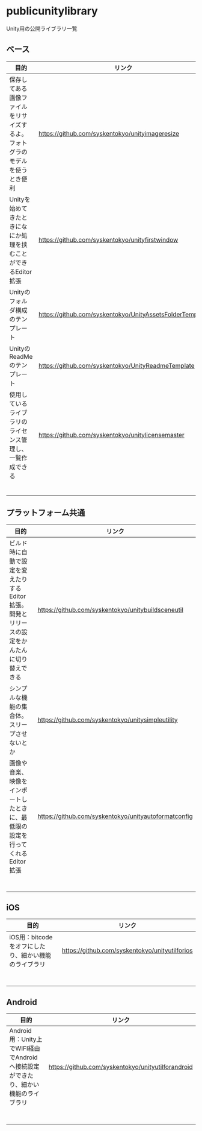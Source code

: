 # publicunitylibrary
Unity用の公開ライブラリ一覧


## ベース
| 目的 | リンク |
----|---- 
| 保存してある画像ファイルをリサイズするよ。フォトグラのモデルを使うとき便利 | https://github.com/syskentokyo/unityimageresize |
| Unityを始めてきたときになにか処理を挟むことができるEditor拡張 | https://github.com/syskentokyo/unityfirstwindow |
| Unityのフォルダ構成のテンプレート | https://github.com/syskentokyo/UnityAssetsFolderTemplate |
| UnityのReadMeのテンプレート | https://github.com/syskentokyo/UnityReadmeTemplate |
| 使用しているライブラリのライセンス管理し、一覧作成できる | https://github.com/syskentokyo/unitylicensemaster |
|  |  |
|  |  |
|  |  |
|  |  |
|  |  |
|  |  |


## プラットフォーム共通
| 目的 | リンク |
----|---- 
| ビルド時に自動で設定を変えたりするEditor拡張。開発とリリースの設定をかんたんに切り替えできる | https://github.com/syskentokyo/unitybuildsceneutil |
| シンプルな機能の集合体。スリープさせないとか | https://github.com/syskentokyo/unitysimpleutility |
| 画像や音楽、映像をインポートしたときに、最低限の設定を行ってくれるEditor拡張 | https://github.com/syskentokyo/unityautoformatconfig |
|  |  |
|  |  |
|  |  |
|  |  |
|  |  |
|  |  |
|  |  |

## iOS
| 目的 | リンク |
----|---- 
| iOS用：bitcodeをオフにしたり、細かい機能のライブラリ  | https://github.com/syskentokyo/unityutilforios |
|  |  |
|  |  |
|  |  |
|  |  |
|  |  |
|  |  |
|  |  |


## Android
| 目的 | リンク |
----|---- 
| Android用：Unity上でWIFI経由でAndroidへ接続設定ができたり、細かい機能のライブラリ  |  https://github.com/syskentokyo/unityutilforandroid |
|  |  |
|  |  |
|  |  |
|  |  |
|  |  |
|  |  |
|  |  |
